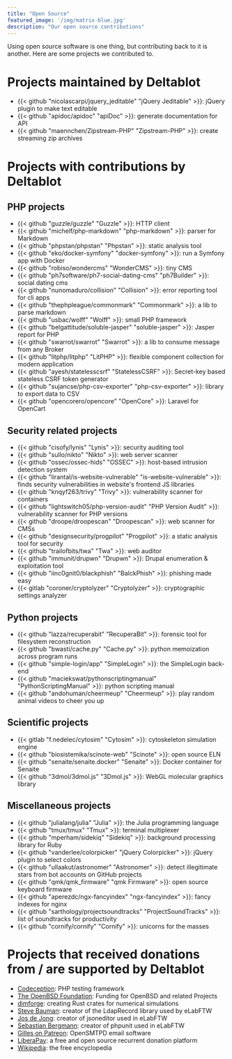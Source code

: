 ```yaml
---
title: "Open Source"
featured_image: '/img/matrix-blue.jpg'
description: "Our open source contributions"
---
```

Using open source software is one thing, but contributing back to it is another. Here are some projects we contributed to.

# Projects maintained by Deltablot

* {{< github "nicolascarpi/jquery_jeditable" "jQuery Jeditable" >}}: jQuery plugin to make text editable
* {{< github "apidoc/apidoc" "apiDoc" >}}: generate documentation for API
* {{< github "maennchen/Zipstream-PHP" "Zipstream-PHP" >}}: create streaming zip archives

# Projects with contributions by Deltablot

## PHP projects

* {{< github "guzzle/guzzle" "Guzzle" >}}: HTTP client
* {{< github "michelf/php-markdown" "php-markdown" >}}: parser for Markdown
* {{< github "phpstan/phpstan" "Phpstan" >}}: static analysis tool
* {{< github "eko/docker-symfony" "docker-symfony" >}}: run a Symfony app with Docker
* {{< github "robiso/wondercms" "WonderCMS" >}}: tiny CMS
* {{< github "ph7software/ph7-social-dating-cms" "ph7Builder" >}}: social dating cms
* {{< github "nunomaduro/collision" "Collision" >}}: error reporting tool for cli apps
* {{< github "thephpleague/commonmark" "Commonmark" >}}: a lib to parse markdown
* {{< github "usbac/wolff" "Wolff" >}}: small PHP framework
* {{< github "belgattitude/soluble-jasper" "soluble-jasper" >}}: Jasper report for PHP
* {{< github "swarrot/swarrot" "Swarrot" >}}: a lib to consume message from any Broker
* {{< github "litphp/litphp" "LitPHP" >}}: flexible component collection for modern application
* {{< github "ayesh/statelesscsrf" "StatelessCSRF" >}}: Secret-key based stateless CSRF token generator
* {{< github "sujancse/php-csv-exporter" "php-csv-exporter" >}}: library to export data to CSV
* {{< github "opencorero/opencore" "OpenCore" >}}: Laravel for OpenCart

## Security related projects

* {{< github "cisofy/lynis" "Lynis" >}}: security auditing tool
* {{< github "sullo/nikto" "Nikto" >}}: web server scanner
* {{< github "ossec/ossec-hids" "OSSEC" >}}: host-based intrusion detection system
* {{< github "lirantal/is-website-vulnerable" "is-website-vulnerable" >}}: finds security vulnerabilities in website's frontend JS libraries
* {{< github "knqyf263/trivy" "Trivy" >}}: vulnerability scanner for containers
* {{< github "lightswitch05/php-version-audit" "PHP Version Audit" >}}: vulnerability scanner for PHP versions
* {{< github "droope/droopescan" "Droopescan" >}}: web scanner for CMSs
* {{< github "designsecurity/progpilot" "Progpilot" >}}: a static analysis tool for security
* {{< github "trailofbits/twa" "Twa" >}}: web auditor
* {{< github "immunit/drupwn" "Drupwn" >}}: Drupal enumeration & exploitation tool
* {{< github "iinc0gnit0/blackphish" "BalckPhish" >}}: phishing made easy
* {{< gitlab "coroner/cryptolyzer" "Cryptolyzer" >}}: cryptographic settings analyzer

## Python projects

* {{< github "lazza/recuperabit" "RecuperaBit" >}}: forensic tool for filesystem reconstruction
* {{< github "bwasti/cache.py" "Cache.py" >}}: python memoization across program runs
* {{< github "simple-login/app" "SimpleLogin" >}}: the SimpleLogin back-end
* {{< github "maciekswat/pythonscriptingmanual" "PythonScriptingManual" >}}: python scripting manual
* {{< github "andohuman/cheermeup" "Cheermeup" >}}: play random animal videos to cheer you up

## Scientific projects

* {{< gitlab "f.nedelec/cytosim" "Cytosim" >}}: cytoskeleton simulation engine
* {{< github "biosistemika/scinote-web" "Scinote" >}}: open source ELN
* {{< github "senaite/senaite.docker" "Senaite" >}}: Docker container for Senaite
* {{< github "3dmol/3dmol.js" "3Dmol.js" >}}: WebGL molecular graphics library

## Miscellaneous projects

* {{< github "julialang/julia" "Julia" >}}: the Julia programming language
* {{< github "tmux/tmux" "Tmux" >}}: terminal multiplexer
* {{< github "mperham/sidekiq" "Sidekiq" >}}: background processing library for Ruby
* {{< github "vanderlee/colorpicker" "jQuery Colorpicker" >}}: jQuery plugin to select colors
* {{< github "ullaakut/astronomer" "Astronomer" >}}: detect illegitimate stars from bot accounts on GitHub projects
* {{< github "qmk/qmk_firmware" "qmk Firmware" >}}: open source keyboard firmware
* {{< github "aperezdc/ngx-fancyindex" "ngx-fancyindex" >}}: fancy indexes for nginx
* {{< github "sarthology/projectsoundtracks" "ProjectSoundTracks" >}}: list of soundtracks for productivity
* {{< github "cornify/cornify" "Cornify" >}}: unicorns for the masses


# Projects that received donations from / are supported by Deltablot

* [Codeception](https://codeception.com/): PHP testing framework
* [The OpenBSD Foundation](https://www.openbsdfoundation.org/): Funding for OpenBSD and related Projects
* [dimforge](https://github.com/dimforge): creating Rust crates for numerical simulations
* [Steve Bauman](https://github.com/sponsors/stevebauman): creator of the LdapRecord library used by eLabFTW
* [Jos de Jong](https://github.com/josdejong): creator of jsoneditor used in eLabFTW
* [Sebastian Bergmann](https://github.com/sebastianbergmann): creator of phpunit used in eLabFTW
* [Gilles on Patreon](https://www.patreon.com/gilles): OpenSMTPD email software
* [LiberaPay](https://liberapay.com/NicolasCARPi): a free and open source recurrent donation platform
* [Wikipedia](https://www.wikipedia.org/): the free encyclopedia
